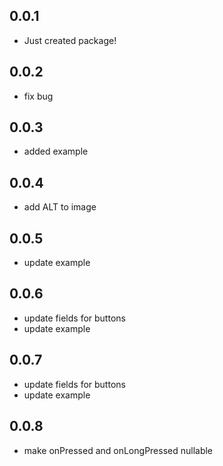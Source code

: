 ## 0.0.1

* Just created package!

## 0.0.2

* fix bug

## 0.0.3

* added example

## 0.0.4

* add ALT to image

## 0.0.5

* update example

## 0.0.6

* update fields for buttons
* update example

## 0.0.7

* update fields for buttons
* update example

## 0.0.8

* make onPressed and onLongPressed nullable